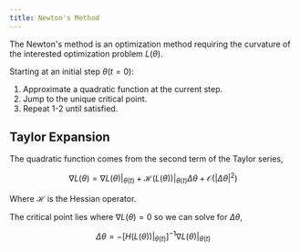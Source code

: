```yaml
---
title: Newton's Method
---
```


The Newton's method is an optimization method requiring the curvature of the interested optimization problem $L(\theta)$.

Starting at an initial step $\theta(t=0)$:

1. Approximate a quadratic function at the current step.
2. Jump to the unique critical point.
3. Repeat 1-2 until satisfied.

## Taylor Expansion

The quadratic function comes from the second term of the Taylor series,

$$
\nabla L(\theta) = \nabla L(\theta)\big\rvert_{\theta(t)} + \mathcal H (L(\theta))\big\rvert_{\theta(t)}\Delta \theta + \mathcal O(|\Delta \theta |^2)
$$

Where $\mathcal H$ is the Hessian operator.

The critical point lies where $\nabla L(\theta) = 0$ so we can solve for $\Delta\theta$,

$$
\Delta \theta = -\left[H(L(\theta))\big\rvert_{\theta(t)}\right]^{-1}\nabla L(\theta)\big\rvert_{\theta(t)}
$$